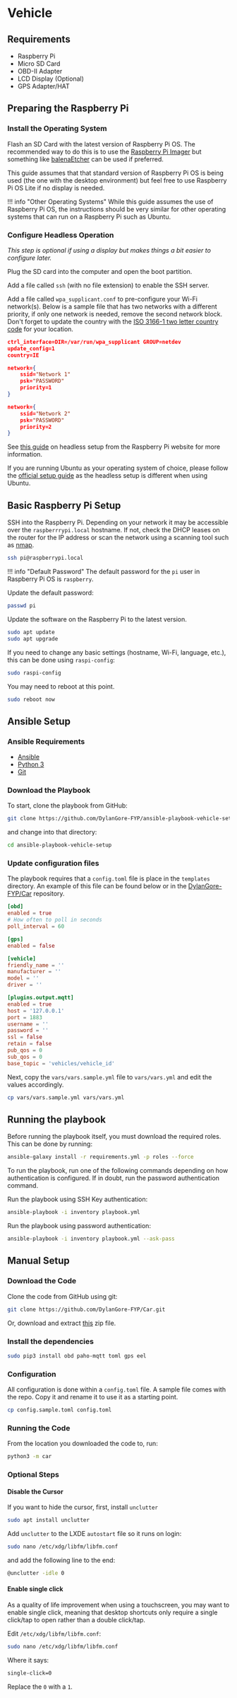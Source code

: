 # Vehicle

## Requirements

- Raspberry Pi
- Micro SD Card
- OBD-II Adapter
- LCD Display (Optional)
- GPS Adapter/HAT

## Preparing the Raspberry Pi

### Install the Operating System

Flash an SD Card with the latest version of Raspberry Pi OS. The recommended way to do this is to use the [Raspberry Pi Imager](https://www.raspberrypi.org/software/) but something like [balenaEtcher](https://www.balena.io/etcher/) can be used if preferred.

This guide assumes that that standard version of Raspberry Pi OS is being used (the one with the desktop environment) but feel free to use Raspberry Pi OS Lite if no display is needed.

<!-- prettier-ignore -->
!!! info "Other Operating Systems"
    While this guide assumes the use of Raspberry Pi OS, the instructions should be very similar for other operating systems that can run on a Raspberry Pi such as Ubuntu.

### Configure Headless Operation

_This step is optional if using a display but makes things a bit easier to configure later._

Plug the SD card into the computer and open the boot partition.

Add a file called `ssh` (with no file extension) to enable the SSH server.

Add a file called `wpa_supplicant.conf` to pre-configure your Wi-Fi network(s). Below is a sample file that has two networks with a different priority, if only one network is needed, remove the second network block. Don't forget to update the country with the [ISO 3166-1 two letter country code](https://en.wikipedia.org/wiki/ISO_3166-1) for your location.

```json
ctrl_interface=DIR=/var/run/wpa_supplicant GROUP=netdev
update_config=1
country=IE

network={
    ssid="Network 1"
    psk="PASSWORD"
    priority=1
}

network={
    ssid="Network 2"
    psk="PASSWORD"
    priority=2
}
```

See [this guide](https://www.raspberrypi.org/documentation/configuration/wireless/headless.md) on headless setup from the Raspberry Pi website for more information.

If you are running Ubuntu as your operating system of choice, please follow the [official setup guide](https://ubuntu.com/tutorials/how-to-install-ubuntu-on-your-raspberry-pi#3-wifi-or-ethernet) as the headless setup is different when using Ubuntu.

## Basic Raspberry Pi Setup

SSH into the Raspberry Pi. Depending on your network it may be accessible over the `raspberrrypi.local` hostname. If not, check the DHCP leases on the router for the IP address or scan the network using a scanning tool such as [nmap](https://nmap.org/).

```bash
ssh pi@raspberrypi.local
```

<!-- prettier-ignore -->
!!! info "Default Password"
    The default password for the `pi` user in Raspberry Pi OS is `raspberry`.

Update the default password:

```bash
passwd pi
```

Update the software on the Raspberry Pi to the latest version.

```bash
sudo apt update
sudo apt upgrade
```

If you need to change any basic settings (hostname, Wi-Fi, language, etc.), this can be done using `raspi-config`:

```bash
sudo raspi-config
```

You may need to reboot at this point.

```bash
sudo reboot now
```

## Ansible Setup

### Ansible Requirements

- [Ansible](https://www.ansible.com/)
- [Python 3](https://python.org)
- [Git](https://git-scm.com/)

### Download the Playbook

To start, clone the playbook from GitHub:

```bash
git clone https://github.com/DylanGore-FYP/ansible-playbook-vehicle-setup.git
```

and change into that directory:

```bash
cd ansible-playbook-vehicle-setup
```

### Update configuration files

The playbook requires that a `config.toml` file is place in the `templates` directory. An example of this file can be found below or in the [DylanGore-FYP/Car](https://github.com/DylanGore-FYP/Car/blob/main/config.sample.toml) repository.

```toml
[obd]
enabled = true
# How often to poll in seconds
poll_interval = 60

[gps]
enabled = false

[vehicle]
friendly_name = ''
manufacturer = ''
model = ''
driver = ''

[plugins.output.mqtt]
enabled = true
host = '127.0.0.1'
port = 1883
username = ''
password = ''
ssl = false
retain = false
pub_qos = 0
sub_qos = 0
base_topic = 'vehicles/vehicle_id'
```

Next, copy the `vars/vars.sample.yml` file to `vars/vars.yml` and edit the values accordingly.

```bash
cp vars/vars.sample.yml vars/vars.yml
```

## Running the playbook

Before running the playbook itself, you must download the required roles. This can be done by running:

```bash
ansible-galaxy install -r requirements.yml -p roles --force
```

To run the playbook, run one of the following commands depending on how authentication is configured. If in doubt, run the password authentication command.

Run the playbook using SSH Key authentication:

```bash
ansible-playbook -i inventory playbook.yml
```

Run the playbook using password authentication:

```bash
ansible-playbook -i inventory playbook.yml --ask-pass
```

## Manual Setup

### Download the Code

Clone the code from GitHub using git:

```bash
git clone https://github.com/DylanGore-FYP/Car.git
```

Or, download and extract [this](https://github.com/DylanGore-FYP/Car/archive/refs/heads/main.zip) zip file.

### Install the dependencies

```bash
sudo pip3 install obd paho-mqtt toml gps eel
```

<!-- ### Install `pipenv`

This project uses `pipenv` to manage dependencies. To install it, run:

```bash
pip3 install pipenv
```

On Debian-based systems, `pipenv` can also be installed using `apt`:

```bash
apt install pipenv
```

Once `pipenv` is installed, `cd` into the downloaded code and run:

```bash
pipenv install
```

This will install all of the required dependencies in a virtual environment. To access the virtual environment, run:

```bash
pipenv shell
```

**Note:** All instructions after this point assume you are running within the virtual environment unless stated otherwise -->

### Configuration

All configuration is done within a `config.toml` file. A sample file comes with the repo. Copy it and rename it to use it as a starting point.

```bash
cp config.sample.toml config.toml
```

### Running the Code

From the location you downloaded the code to, run:

```bash
python3 -m car
```

### Optional Steps

#### Disable the Cursor

If you want to hide the cursor, first, install `unclutter`

```bash
sudo apt install unclutter
```

Add `unclutter` to the LXDE `autostart` file so it runs on login:

```bash
sudo nano /etc/xdg/libfm/libfm.conf
```

and add the following line to the end:

```bash
@unclutter -idle 0
```

#### Enable single click

As a quality of life improvement when using a touchscreen, you may want to enable single click, meaning that desktop shortcuts only require a single click/tap to open rather than a double click/tap.

Edit `/etc/xdg/libfm/libfm.conf`:

```bash
sudo nano /etc/xdg/libfm/libfm.conf
```

Where it says:

```bash
single-click=0
```

Replace the `0` with a `1`.
